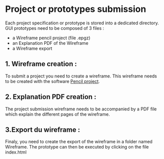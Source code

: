 # Project or prototypes submission

Each project specification or prototype is stored into a dedicated directory.
GUI prototypes need to be composed of 3 files :
- a Wireframe pencil project (file .epgz)
- an Explanation PDF of the Wireframe
- a Wireframe export

## 1. Wireframe creation :

To submit a project you need to create a wireframe. This 
wireframe needs to be created with the software 
[Pencil project](https://pencil.evolus.vn/).


## 2. Explanation PDF creation :

The project submission wireframe needs to be accompanied 
by a PDF file which explain the different pages of the 
wireframe.


## 3.Export du wireframe :

Finaly, you need to create the export of the wireframe in a folder named Wireframe.
The prototype can then be executed by clicking on the file index.html
